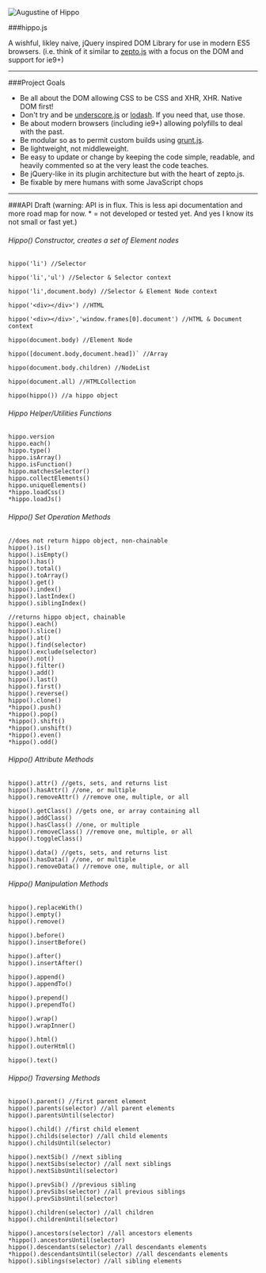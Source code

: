 ![Augustine of Hippo](https://raw.github.com/codylindley/hippojs/master/saint-augustine.jpeg)

###hippo.js


A wishful, likley naive, jQuery inspired DOM Library for use in modern ES5 browsers. 
(i.e. think of it similar to [zepto.js](http://zeptojs.com/) with a focus on the DOM and support for ie9+)

---

###Project Goals 

* Be all about the DOM allowing CSS to be CSS and XHR, XHR. Native DOM first!
* Don't try and be [underscore.js](http://underscorejs.org/) or [lodash](http://lodash.com/). If you need that, use those.
* Be about modern browsers (including ie9+) allowing polyfills to deal with the past.
* Be modular so as to permit custom builds using [grunt.js](http://gruntjs.com/).
* Be lightweight, not middleweight.
* Be easy to update or change by keeping the code simple, readable, and heavily commented so at the very least the code teaches.
* Be jQuery-like in its plugin architecture but with the heart of zepto.js.
* Be fixable by mere humans with some JavaScript chops

---

###API Draft 
(warning: API is in flux. This is less api documentation and more road map for now. * = not developed or tested yet. And yes I know its not small or fast yet.)


###### Hippo() Constructor, creates a set of Element nodes

```
hippo('li') //Selector

hippo('li','ul') //Selector & Selector context

hippo('li',document.body) //Selector & Element Node context 

hippo('<div></div>') //HTML

hippo('<div></div>','window.frames[0].document') //HTML & Document context

hippo(document.body) //Element Node

hippo([document.body,document.head])` //Array

hippo(document.body.children) //NodeList

hippo(document.all) //HTMLCollection

hippo(hippo()) //a hippo object
```
###### Hippo Helper/Utilities Functions
```
hippo.version
hippo.each()
hippo.type()
hippo.isArray()
hippo.isFunction()
hippo.matchesSelector()
hippo.collectElements()
hippo.uniqueElements()
*hippo.loadCss()
*hippo.loadJs()
```
###### Hippo() Set Operation Methods
```
//does not return hippo object, non-chainable
hippo().is()
hippo().isEmpty()
hippo().has()
hippo().total()
hippo().toArray()
hippo().get()
hippo().index()
hippo().lastIndex()
hippo().siblingIndex()

//returns hippo object, chainable 
hippo().each()
hippo().slice()
hippo().at()
hippo().find(selector)
hippo().exclude(selector)
hippo().not()
hippo().filter()
hippo().add()
hippo().last()
hippo().first()
hippo().reverse()
hippo().clone()
*hippo().push()
*hippo().pop()
*hippo().shift()
*hippo().unshift()
*hippo().even()
*hippo().odd()
```
###### Hippo() Attribute Methods
```
hippo().attr() //gets, sets, and returns list
hippo().hasAttr() //one, or multiple
hippo().removeAttr() //remove one, multiple, or all

hippo().getClass() //gets one, or array containing all
hippo().addClass()
hippo().hasClass() //one, or multiple
hippo().removeClass() //remove one, multiple, or all
hippo().toggleClass()

hippo().data() //gets, sets, and returns list
hippo().hasData() //one, or multiple
hippo().removeData() //remove one, multiple, or all
```
###### Hippo() Manipulation Methods
```
hippo().replaceWith()
hippo().empty()
hippo().remove()

hippo().before()
hippo().insertBefore()

hippo().after()
hippo().insertAfter()

hippo().append()
hippo().appendTo()

hippo().prepend()
hippo().prependTo()

hippo().wrap()
hippo().wrapInner()

hippo().html()
hippo().outerHtml()

hippo().text()
```
###### Hippo() Traversing Methods
```
hippo().parent() //first parent element
hippo().parents(selector) //all parent elements
hippo().parentsUntil(selector)

hippo().child() //first child element
hippo().childs(selector) //all child elements
hippo().childsUntil(selector) 

hippo().nextSib() //next sibling
hippo().nextSibs(selector) //all next siblings
hippo().nextSibsUntil(selector) 

hippo().prevSib() //previous sibling
hippo().prevSibs(selector) //all previous siblings
hippo().prevSibsUntil(selector)

hippo().children(selector) //all children
hippo().childrenUntil(selector)

hippo().ancestors(selector) //all ancestors elements
*hippo().ancestorsUntil(selector)
hippo().descendants(selector) //all descendants elements
*hippo().descendantsUntil(selector) //all descendants elements
hippo().siblings(selector) //all sibling elements
```


